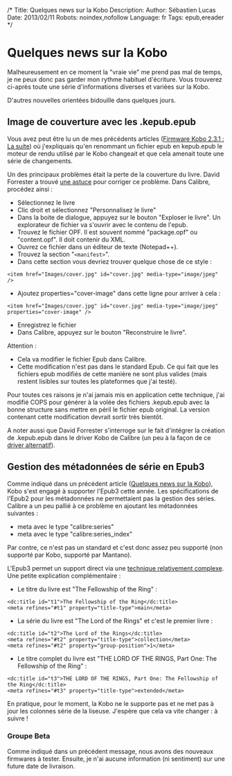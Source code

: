 /*
Title: Quelques news sur la Kobo
Description: 
Author: Sébastien Lucas
Date: 2013/02/11
Robots: noindex,nofollow
Language: fr
Tags: epub,ereader
*/
# Quelques news sur la Kobo

Malheureusement en ce moment la "vraie vie" me prend pas mal de temps, je ne peux donc pas garder mon rythme habituel d'écriture. Vous trouverez ci-après toute une série d'informations diverses et variées sur la Kobo.

D'autres nouvelles orientées bidouille dans quelques jours.


## Image de couverture avec les .kepub.epub

Vous avez peut être lu un de mes précédents articles ([Firmware Kobo 2.3.1 : La suite](/blog/kobo-ereader-touch-48)) où j'expliquais qu'en renommant un fichier epub en kepub.epub le moteur de rendu utilisé par le Kobo changeait et que cela amenait toute une série de changements.

Un des principaux problèmes était la perte de la couverture du livre. David Forrester a trouvé [une astuce](http://www.mobileread.com/forums/showpost.php?p=2389073&postcount=15) pour corriger ce problème. Dans Calibre, procédez ainsi :

* Sélectionnez le livre
* Clic droit et sélectionnez "Personnalisez le livre"
* Dans la boite de dialogue, appuyez sur le bouton "Exploser le livre". Un explorateur de fichier va s'ouvrir avec le contenu de l'epub.
* Trouvez le fichier OPF. Il est souvent nommé "package.opf" ou "content.opf". Il doit contenir du XML.
* Ouvrez ce fichier dans un éditeur de texte (Notepad++).
* Trouvez la section "`<manifest>`".
* Dans cette section vous devriez trouver quelque chose de ce style : 

```
<item href="Images/cover.jpg" id="cover.jpg" media-type="image/jpeg" />
```

* Ajoutez properties="cover-image" dans cette ligne pour arriver à cela :

```
<item href="Images/cover.jpg" id="cover.jpg" media-type="image/jpeg" properties="cover-image" />
```

* Enregistrez le fichier
* Dans Calibre, appuyez sur le bouton "Reconstruire le livre".

Attention : 

* Cela va modifier le fichier Epub dans Calibre. 
* Cette modification n'est pas dans le standard Epub. Ce qui fait que les fichiers epub modifiés de cette manière ne sont plus valides (mais restent lisibles sur toutes les plateformes que j'ai testé).

Pour toutes ces raisons je n'ai jamais mis en application cette technique, j'ai modifié COPS pour générer à la volée des fichiers .kepub.epub avec la bonne structure sans mettre en péril le fichier epub original. La version contenant cette modification devrait sortir très bientôt.

A noter aussi que David Forrester s'interroge sur le fait d'intégrer la création de .kepub.epub dans le driver Kobo de Calibre (un peu à la façon de ce [driver alternatif](https://github.com/jgoguen/calibre-kobo-driver)).

## Gestion des métadonnées de série en Epub3

Comme indiqué dans un précédent article ([Quelques news sur la Kobo](/blog/kobo-ereader-touch-52)), Kobo s'est engagé à supporter l'Epub3 cette année. Les spécifications de l'Epub2 pour les métadonnées ne permettaient pas la gestion des séries. Calibre a un peu pallié à ce problème en ajoutant les métadonnées suivantes :

* meta avec le type "calibre:series"
* meta avec le type "calibre:series_index"

Par contre, ce n'est pas un standard et c'est donc assez peu supporté (non supporté par Kobo, supporté par Mantano).

L'Epub3 permet un support direct via une [technique relativement complexe](http://idpf.org/epub/30/spec/epub30-publications.html#sec-dctitles-examples). Une petite explication complémentaire :

* Le titre du livre est "The Fellowship of the Ring" :

```
<dc:title id="t1">The Fellowship of the Ring</dc:title>
<meta refines="#t1" property="title-type">main</meta>
```

* La série du livre est "The Lord of the Rings" et c'est le premier livre :

```
<dc:title id="t2">The Lord of the Rings</dc:title>
<meta refines="#t2" property="title-type">collection</meta>
<meta refines="#t2" property="group-position">1</meta>
```

* Le titre complet du livre est "THE LORD OF THE RINGS, Part One: The Fellowship of the Ring" :

```
<dc:title id="t3">THE LORD OF THE RINGS, Part One: The Fellowship of the Ring</dc:title>
<meta refines="#t3" property="title-type">extended</meta> 
```

En pratique, pour le moment, la Kobo ne le supporte pas et ne met pas à jour les colonnes série de la liseuse. J'espère que cela va vite changer : à suivre !

### Groupe Beta

Comme indiqué dans un précédent message, nous avons des nouveaux firmwares à tester. Ensuite, je n'ai aucune information (ni sentiment) sur une future date de livraison.


